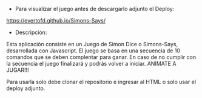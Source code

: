 - Para visualizar el juego antes de descargarlo adjunto el Deploy:

https://evertofd.github.io/Simons-Says/

- Descripción:

Esta aplicación consiste en un Juego de Simon Dice o Simons-Says, desarrollada con Javascript. El juego se basa en una secuencia de 10 comandos que se deben complentar para ganar.
En caso de no cumplir con la secuencia el juego finalizará y podrás volver a iniciar. ANIMATE A JUGAR!!!

Para usarla solo debe clonar el repositorio e ingresar al HTML o solo usar el deploy adjunto.

